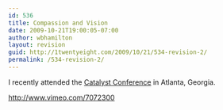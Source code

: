 ```yaml
---
id: 536
title: Compassion and Vision
date: 2009-10-21T19:00:05-07:00
author: wbhamilton
layout: revision
guid: http://1twentyeight.com/2009/10/21/534-revision-2/
permalink: /534-revision-2/
---
```

I recently attended the [Catalyst Conference](http://www.catalystconference.com/) in Atlanta, Georgia.

<http://www.vimeo.com/7072300>